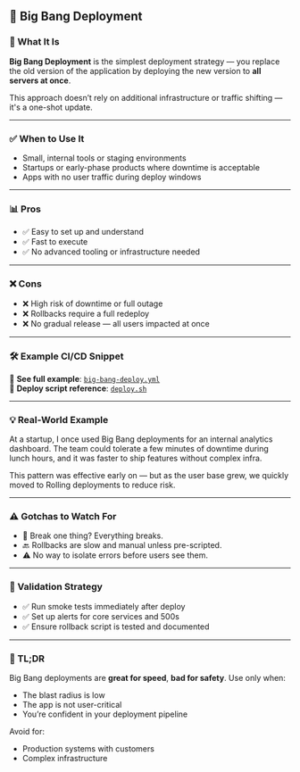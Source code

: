## 📄 Big Bang Deployment

### 🚀 What It Is
**Big Bang Deployment** is the simplest deployment strategy — you replace the old version of the application by deploying the new version to **all servers at once**.

This approach doesn’t rely on additional infrastructure or traffic shifting — it's a one-shot update.

---

### ✅ When to Use It
- Small, internal tools or staging environments
- Startups or early-phase products where downtime is acceptable
- Apps with no user traffic during deploy windows

---

### 📊 Pros
- ✅ Easy to set up and understand
- ✅ Fast to execute
- ✅ No advanced tooling or infrastructure needed

---

### ❌ Cons
- ❌ High risk of downtime or full outage
- ❌ Rollbacks require a full redeploy
- ❌ No gradual release — all users impacted at once

---

### 🛠 Example CI/CD Snippet
🔗 **See full example**: [`big-bang-deploy.yml`](../examples/github-actions/big-bang-deploy.yml)  
📂 **Deploy script reference**: [`deploy.sh`](../../scripts/deploy.sh)

---

### 💡 Real-World Example
At a startup, I once used Big Bang deployments for an internal analytics dashboard. The team could tolerate a few minutes of downtime during lunch hours, and it was faster to ship features without complex infra.

This pattern was effective early on — but as the user base grew, we quickly moved to Rolling deployments to reduce risk.

---

### ⚠️ Gotchas to Watch For
- 🚨 Break one thing? Everything breaks.
- 🔙 Rollbacks are slow and manual unless pre-scripted.
- ⚠️ No way to isolate errors before users see them.

---

### 🧪 Validation Strategy
- ✅ Run smoke tests immediately after deploy
- ✅ Set up alerts for core services and 500s
- ✅ Ensure rollback script is tested and documented

---

### 🧠 TL;DR
Big Bang deployments are **great for speed**, **bad for safety**.
Use only when:
- The blast radius is low
- The app is not user-critical
- You’re confident in your deployment pipeline

Avoid for:
- Production systems with customers
- Complex infrastructure